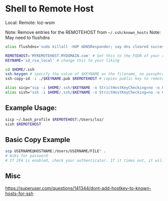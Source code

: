 # Shell to Remote Host

Local: 
Remote: loz-wsm

Note: Remove  entries for the REMOTEHOST from `~/.ssh/known_hosts`
Note: May need to flushdns
```sh
alias flushdns='sudo killall -HUP mDNSResponder; say dns cleared successfully'
```

```sh
REMOTEHOST='MYREMOTEHOST.MYDOMAIN.com' # Set this to the FQDN of your remote host
KEYNAME='id_rsa_local' # change this to your liking

cd $HOME/.ssh
ssh-keygen # specify the value of $KEYNAME as the filename, no passphrase
ssh-copy-id -i ./$KEYNAME.pub $REMOTEHOST # copies public key to remote machine's ~/.ssh/authorized_keys

alias sicp="scp -i $HOME/.ssh/$KEYNAME -o StrictHostKeyChecking=no -o UserKnownHostsFile=/dev/null -o LogLevel=QUIET"
alias sish="ssh -i $HOME/.ssh/$KEYNAME -o StrictHostKeyChecking=no -o UserKnownHostsFile=/dev/null -o LogLevel=QUIET"
```

## Example Usage: 
```sh
sicp ~/.bash_profile $REMOTEHOST:/Users/loz/
sish $REMOTEHOST
```

## Basic Copy Example
```sh
scp USERNAME@HOSTNAME:/Users/USERNAME/FILE* .
# Asks for password
# If 2FA is enabled, check your authenticator. If it times out, it will ask for "Verification Code"
```

## Misc
https://superuser.com/questions/141344/dont-add-hostkey-to-known-hosts-for-ssh

